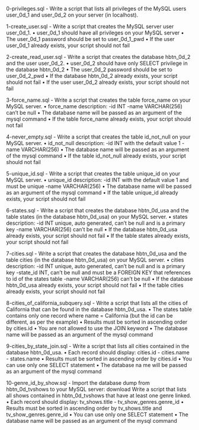0-privileges.sql - Write a script that lists all privileges of the MySQL users user_0d_1 and user_0d_2 on your server (in localhost).

1-create_user.sql - Write a script that creates the MySQL server user user_0d_1.
    • user_0d_1 should have all privileges on your MySQL server
    • The user_0d_1 password should be set to user_0d_1_pwd
    • If the user user_0d_1 already exists, your script should not fail

2-create_read_user.sql - Write a script that creates the database hbtn_0d_2 and the user user_0d_2.
    • user_0d_2 should have only SELECT privilege in the database hbtn_0d_2
    • The user_0d_2 password should be set to user_0d_2_pwd
    • If the database hbtn_0d_2 already exists, your script should not fail
    • If the user user_0d_2 already exists, your script should not fail

3-force_name.sql - Write a script that creates the table force_name on your MySQL server.
    • force_name description:
        -id INT
        -name VARCHAR(256) can’t be null
    • The database name will be passed as an argument of the mysql command
    • If the table force_name already exists, your script should not fail

4-never_empty.sql - Write a script that creates the table id_not_null on your MySQL server.
    • id_not_null description:
        -id INT with the default value 1
        -name VARCHAR(256)
    • The database name will be passed as an argument of the mysql command
    • If the table id_not_null already exists, your script should not fail

5-unique_id.sql - Write a script that creates the table unique_id on your MySQL server.
    • unique_id description:
        -id INT with the default value 1 and must be unique
        -name VARCHAR(256)
    • The database name will be passed as an argument of the mysql command
    • If the table unique_id already exists, your script should not fail

6-states.sql - Write a script that creates the database hbtn_0d_usa and the table states (in the database hbtn_0d_usa) on your MySQL server.
    • states description:
        -id INT unique, auto generated, can’t be null and is a primary key
        -name VARCHAR(256) can’t be null
    • If the database hbtn_0d_usa already exists, your script should not fail
    • If the table states already exists, your script should not fail

7-cities.sql - Write a script that creates the database hbtn_0d_usa and the table cities (in the database hbtn_0d_usa) on your MySQL server.
    • cities description:
        -id INT unique, auto generated, can’t be null and is a primary key
        -state_id INT, can’t be null and must be a FOREIGN KEY that references to id of the states table
        -name VARCHAR(256) can’t be null
    • If the database hbtn_0d_usa already exists, your script should not fail
    • If the table cities already exists, your script should not fail

8-cities_of_california_subquery.sql - Write a script that lists all the cities of California that can be found in the database hbtn_0d_usa.
    • The states table contains only one record where name = California (but the id can be different, as per the example)
    • Results must be sorted in ascending order by cities.id
    • You are not allowed to use the JOIN keyword
    • The database name will be passed as an argument of the mysql command

9-cities_by_state_join.sql - Write a script that lists all cities contained in the database hbtn_0d_usa.
    • Each record should display: cities.id - cities.name - states.name
    • Results must be sorted in ascending order by cities.id
    • You can use only one SELECT statement
    • The database na me will be passed as an argument of the mysql command

10-genre_id_by_show.sql - Import the database dump from hbtn_0d_tvshows to your MySQL server: download
Write a script that lists all shows contained in hbtn_0d_tvshows that have at least one genre linked.
    • Each record should display: tv_shows.title - tv_show_genres.genre_id
    • Results must be sorted in ascending order by tv_shows.title and tv_show_genres.genre_id
    • You can use only one SELECT statement
    • The database name will be passed as an argument of the mysql command

